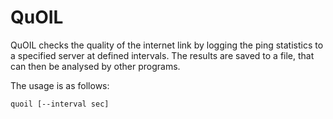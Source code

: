QuOIL
=====

QuOIL checks the quality of the internet link by logging the ping statistics to a specified server at defined intervals.  The results are saved to a file, that can then be analysed by other programs.

The usage is as follows:

`quoil [--interval sec]`
